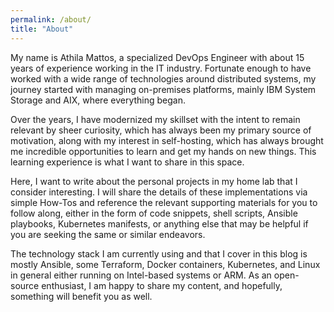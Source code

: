 ```yaml
---
permalink: /about/
title: "About"
---
```


My name is Athila Mattos, a specialized DevOps Engineer with about 15 years of experience working in the IT industry. Fortunate enough to have worked with a wide range of technologies around distributed systems, my journey started with managing on-premises platforms, mainly IBM System Storage and AIX, where everything began.

Over the years, I have modernized my skillset with the intent to remain relevant by sheer curiosity, which has always been my primary source of motivation, along with my interest in self-hosting, which has always brought me incredible opportunities to learn and get my hands on new things. This learning experience is what I want to share in this space.

Here, I want to write about the personal projects in my home lab that I consider interesting. I will share the details of these implementations via simple How-Tos and reference the relevant supporting materials for you to follow along, either in the form of code snippets, shell scripts, Ansible playbooks, Kubernetes manifests, or anything else that may be helpful if you are seeking the same or similar endeavors.

The technology stack I am currently using and that I cover in this blog is mostly Ansible, some Terraform, Docker containers, Kubernetes, and Linux in general either running on Intel-based systems or ARM. As an open-source enthusiast, I am happy to share my content, and hopefully, something will benefit you as well.
